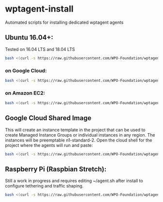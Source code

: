 # wptagent-install
Automated scripts for installing dedicated wptagent agents

## Ubuntu 16.04+:
Tested on 16.04 LTS and 18.04 LTS

```bash
bash <(curl -s https://raw.githubusercontent.com/WPO-Foundation/wptagent-install/master/ubuntu.sh)
```

### on Google Cloud:

```bash
bash <(curl -s https://raw.githubusercontent.com/WPO-Foundation/wptagent-install/master/gce_ubuntu.sh)
```

### on Amazon EC2:

```bash
bash <(curl -s https://raw.githubusercontent.com/WPO-Foundation/wptagent-install/master/ec2_ubuntu.sh)
```

## Google Cloud Shared Image
This will create an instance template in the project that can be used to create Managed Instance Groups or individual instances in any region. The instances will be preemptable n1-standard-2.
Open the cloud shell for the project where the agents will run and paste:

```bash
bash <(curl -s https://raw.githubusercontent.com/WPO-Foundation/wptagent-install/master/gce_image.sh)
```

## Raspberry Pi (Raspbian Stretch):
Still a work in progress and requires editing ~/agent.sh after install to configure tethering and traffic shaping.

```bash
bash <(curl -s https://raw.githubusercontent.com/WPO-Foundation/wptagent-install/master/raspbian.sh)
```
